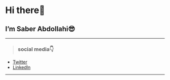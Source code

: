 # Hi there👋
## I’m Saber Abdollahi😎
--------
> ### social media👇
- [Twitter](https://twitter.com/dsaberabdollahi) 
- [LinkedIn](https://ir.linkedin.com/in/saber-abdollahi-815a40225?trk=people-guest_people_search-card)
--------
